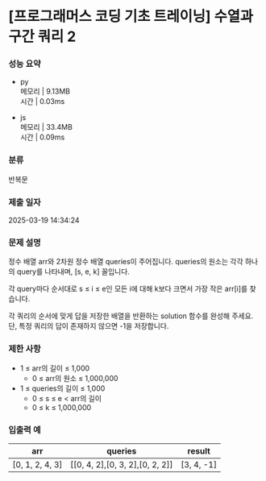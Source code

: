 # [프로그래머스 코딩 기초 트레이닝] 수열과 구간 쿼리 2

### 성능 요약

- py  
  메모리 | 9.13MB  
  시간 | 0.03ms

- js  
  메모리 | 33.4MB  
  시간 | 0.09ms

### 분류

반복문

### 제출 일자

2025-03-19 14:34:24

### 문제 설명

정수 배열 arr와 2차원 정수 배열 queries이 주어집니다. queries의 원소는 각각 하나의 query를 나타내며, [s, e, k] 꼴입니다.

각 query마다 순서대로 s ≤ i ≤ e인 모든 i에 대해 k보다 크면서 가장 작은 arr[i]를 찾습니다.

각 쿼리의 순서에 맞게 답을 저장한 배열을 반환하는 solution 함수를 완성해 주세요.
단, 특정 쿼리의 답이 존재하지 않으면 -1을 저장합니다.

### 제한 사항

- 1 ≤ arr의 길이 ≤ 1,000
  - 0 ≤ arr의 원소 ≤ 1,000,000
- 1 ≤ queries의 길이 ≤ 1,000
  - 0 ≤ s ≤ e < arr의 길이
  - 0 ≤ k ≤ 1,000,000

### 입출력 예

| arr             | queries                         | result     |
| --------------- | ------------------------------- | ---------- |
| [0, 1, 2, 4, 3] | [[0, 4, 2],[0, 3, 2],[0, 2, 2]] | [3, 4, -1] |
